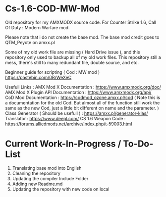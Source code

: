 # Cs-1.6-COD-MW-Mod
Old repository for my AMXMODX source code. For Counter Strike 1.6, Call Of Duty : Modern Warfare mod.

Please note that i do not create the base mod. The base mod credit goes to QTM_Peyote on amxx.pl

Some of my old work file are missing ( Hard Drive issue ), and this repository only used to backup all of my old work files. This repository still a mess, there's still to many redundant file, double source, and etc.

Beginner guide for scripting ( Cod : MW mod )
https://pastebin.com/0BrWeXeC

Usefull Links :
AMX Mod X Documentation                 : https://www.amxmodx.org/doc/
AMX Mod X Plugin API Documentation      : https://www.amxmodx.org/api/
CoD Mod Documentation                   : https://codmod_ozone.amxx.pl/cod ( Note this is a documentation for the old Cod. But almost all of the function still work the same as the new Cod, just a little bit different on name and the parameter. )
Class Generator ( Should be usefull )   : https://amxx.pl/generator-klas/
Translator                              : https://www.deepl.com/
CS 1.6 Weapon Code                      : https://forums.alliedmods.net/archive/index.php/t-59003.html

# Current Work-In-Progress / To-Do-List
  1. Translating base mod into English
  2. Cleaning the repository
  3. Updating the compiler Include Folder
  4. Adding new Readme.md
  5. Updating the repository with new code on local
